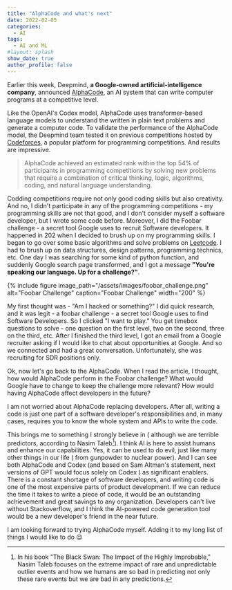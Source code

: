 ```yaml
---
title: "AlphaCode and what's next"
date: 2022-02-05
categories:
  - AI
tags:
  - AI and ML
#layout: splash
show_date: true
author_profile: false
---
```




Earlier this week, Deepmind, **a Google-owned artificial-intelligence company**, announced [AlphaCode](https://deepmind.com/blog/article/Competitive-programming-with-AlphaCode), an AI system that can write computer programs at a competitive level. 

Like the OpenAI's Codex model, AlphaCode uses transformer-based language models to understand the written in plain text problems and generate a computer code. To validate the performance of the AlphaCode model, the Deepmind team tested it on previous competitions hosted by [Codeforces](https://codeforces.com/), a popular platform for programming competitions. And results are impressive. 

> AlphaCode achieved an estimated rank within the top 54% of participants in programming competitions by solving new problems that require a combination of critical thinking, logic, algorithms, coding, and natural language understanding.

Codding competitions require not only good coding skills but also creativity. And no, I didn't participate in any of the programming competitions - my programming skills are not that good, and I don't consider myself a software developer, but I wrote some code before. Moreover, I did the Foobar challenge - a secret tool Google uses to recruit Software developers. It happened in 202 when I decided to brush up on my programming skills. I began to go over some basic algorithms and solve problems on [Leetcode](https://leetcode.com/). I had to brush up on data structures, design patterns, programming technics, etc. One day I was searching for some kind of python function, and suddenly Google search page transformed, and I got a message **"You're speaking our language. Up for a challenge?"**. 

{% include figure image_path="/assets/images/foobar_challenge.png" alt="Foobar Challenge" caption="Foobar Challenge" width="200" %}

My first thought was - "Am I hacked or something?" I did quick research, and it was legit - a foobar challenge - a secret tool Google uses to find Software Developers. So I clicked "I want to play." You get timebox questions to solve - one question on the first level, two on the second, three on the third, etc. After I finished the third level, I got an email from a Google recruiter asking if I would like to chat about opportunities at Google. And so we connected and had a great conversation. Unfortunately, she was recruiting for SDR positions only. 

Ok, now let's go back to the AlphaCode. When I read the article, I thought, how would AlphaCode perform in the Foobar challenge? What would Google have to change to keep the challenge more relevant? How would having AlphaCode affect developers in the future? 

I am not worried about AlphaCode replacing developers. After all, writing a code is just one part of a software developer's responsibilities and, in many cases, requires you to know the whole system and APIs to write the code. 

This brings me to something I strongly believe in ( although we are terrible predictors, according to Nasim Taleb[^blackswan]). I think AI is here to assist humans and enhance our capabilities. Yes, it can be used to do evil, just like many other things in our life ( from gunpowder to nuclear power). And I can see both AlphaCode and Codex (and based on Sam Altman's statement, next versions of GPT would focus solely on Codex ) as significant enablers. There is a constant shortage of software developers, and writing code is one of the most expensive parts of product development. If we can reduce the time it takes to write a piece of code, it would be an outstanding achievement and great savings to any organization. Developers can't live without Stackoverflow, and I think the AI-powered code generation tool would be a new developer's friend in the near future.

I am looking forward to trying AlphaCode myself. Adding it to my long list of things I would like to do 😉

[^blackswan]: In his book "The Black Swan: The Impact of the Highly Improbable," Nasim Taleb focuses on the extreme impact of rare and unpredictable outlier events and how we humans are so bad in predicting not only these rare events but we are bad in any predictions.  